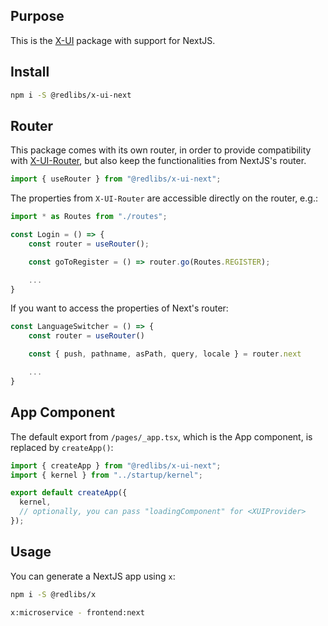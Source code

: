 ## Purpose

This is the [X-UI](https://www.bluelibs.com/docs/package-x-ui/) package with support for NextJS.

## Install

```bash
npm i -S @redlibs/x-ui-next
```

## Router

This package comes with its own router, in order to provide compatibility with [X-UI-Router](https://www.bluelibs.com/docs/package-x-ui-router-bundle), but also keep the functionalities from NextJS's router.

```js
import { useRouter } from "@redlibs/x-ui-next";
```

The properties from `X-UI-Router` are accessible directly on the router, e.g.:

```js
import * as Routes from "./routes";

const Login = () => {
    const router = useRouter();

    const goToRegister = () => router.go(Routes.REGISTER);

    ...
}
```

If you want to access the properties of Next's router:

```js
const LanguageSwitcher = () => {
    const router = useRouter()

    const { push, pathname, asPath, query, locale } = router.next

    ...
}
```

## App Component

The default export from `/pages/_app.tsx`, which is the App component, is replaced by `createApp()`:

```ts
import { createApp } from "@redlibs/x-ui-next";
import { kernel } from "../startup/kernel";

export default createApp({
  kernel,
  // optionally, you can pass "loadingComponent" for <XUIProvider>
});
```

## Usage

You can generate a NextJS app using `x`:

```bash
npm i -S @redlibs/x

x:microservice - frontend:next
```
